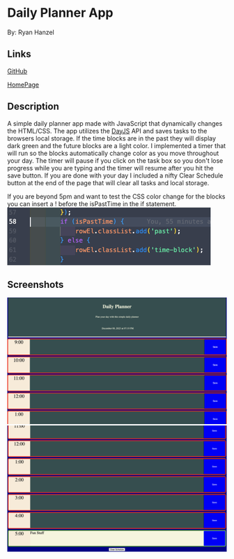 # Daily Planner App
By: Ryan Hanzel

## Links

[GitHub](https://github.com/h3xivall/daily-planner)

[HomePage](https://h3x.cafe/daily-planner)

## Description

A simple daily planner app made with JavaScript that dynamically changes the HTML/CSS. The app utilizes the [DayJS](https://day.js.org/en/) API and saves tasks to the browsers local storage. If the time blocks are in the past they will display dark green and the future blocks are a light color. I implemented a timer that will run so the blocks automatically change color as you move throughout your day. The timer will pause if you click on the task box so you don't lose progress while you are typing and the timer will resume after you hit the save button. If you are done with your day I included a nifty Clear Schedule button at the end of the page that will clear all tasks and local storage.

If you are beyond 5pm and want to test the CSS color change for the blocks you can insert a ! before the isPastTime in the if statement.
![If Statement](assets/images/sn1.png)

## Screenshots

![ScreenShot 1](assets/images/sn2.png)
![ScreenShot 2](assets/images/sn3.png)
